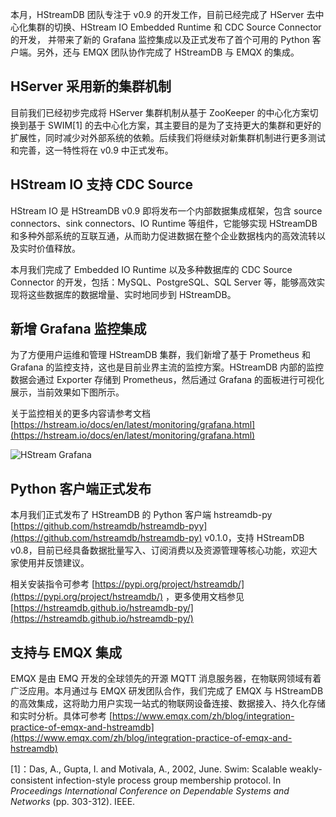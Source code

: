 本月，HStreamDB 团队专注于 v0.9 的开发工作，目前已经完成了 HServer 去中心化集群的切换、HStream IO Embedded Runtime 和 CDC Source Connector 的开发， 并带来了新的 Grafana 监控集成以及正式发布了首个可用的 Python 客户端。另外，还与 EMQX 团队协作完成了 HStreamDB 与 EMQX 的集成。

## HServer 采用新的集群机制

目前我们已经初步完成将 HServer 集群机制从基于 ZooKeeper 的中心化方案切换到基于 SWIM[1] 的去中心化方案，其主要目的是为了支持更大的集群和更好的扩展性，同时减少对外部系统的依赖。后续我们将继续对新集群机制进行更多测试和完善，这一特性将在 v0.9 中正式发布。

## HStream IO 支持 CDC Source

HStream IO 是 HStreamDB v0.9 即将发布一个内部数据集成框架，包含 source connectors、sink connectors、IO Runtime 等组件，它能够实现 HStreamDB 和多种外部系统的互联互通，从而助力促进数据在整个企业数据栈内的高效流转以及实时价值释放。

本月我们完成了 Embedded IO Runtime 以及多种数据库的 CDC Source Connector 的开发，包括：MySQL、PostgreSQL、SQL Server 等，能够高效实现将这些数据库的数据增量、实时地同步到 HStreamDB。

## 新增 Grafana 监控集成

为了方便用户运维和管理 HStreamDB 集群，我们新增了基于 Prometheus 和 Grafana 的监控支持，这也是目前业界主流的监控方案。HStreamDB 内部的监控数据会通过 Exporter 存储到 Prometheus，然后通过 Grafana 的面板进行可视化展示，当前效果如下图所示。

关于监控相关的更多内容请参考文档 [https://hstream.io/docs/en/latest/monitoring/grafana.html](https://hstream.io/docs/en/latest/monitoring/grafana.html) 

![HStream Grafana](https://assets.emqx.com/images/2f4672f1e6f7d9bb280d195cb61779f8.png)

## Python 客户端正式发布

本月我们正式发布了 HStreamDB 的 Python 客户端 hstreamdb-py [https://github.com/hstreamdb/hstreamdb-pyy](https://github.com/hstreamdb/hstreamdb-py)  v0.1.0，支持 HStreamDB v0.8，目前已经具备数据批量写入、订阅消费以及资源管理等核心功能，欢迎大家使用并反馈建议。

相关安装指令可参考 [https://pypi.org/project/hstreamdb/](https://pypi.org/project/hstreamdb/) ，更多使用文档参见 [https://hstreamdb.github.io/hstreamdb-py/](https://hstreamdb.github.io/hstreamdb-py/)

## 支持与 EMQX 集成

EMQX 是由 EMQ 开发的全球领先的开源 MQTT 消息服务器，在物联网领域有着广泛应用。本月通过与 EMQX 研发团队合作，我们完成了 EMQX 与 HStreamDB 的高效集成，这将助力用户实现一站式的物联网设备连接、数据接入、持久化存储和实时分析。具体可参考 [https://www.emqx.com/zh/blog/integration-practice-of-emqx-and-hstreamdb](https://www.emqx.com/zh/blog/integration-practice-of-emqx-and-hstreamdb)

 

[1]：Das, A., Gupta, I. and Motivala, A., 2002, June. Swim: Scalable weakly-consistent infection-style process group membership protocol. In *Proceedings International Conference on Dependable Systems and Networks* (pp. 303-312). IEEE.
